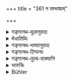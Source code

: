 +++
title = "361 न सम्भाषाम्"

+++

<details><summary>गङ्गानथ-मूलानुवादः</summary>

One should not converse with the wives of other men, when forbidden. If, on being forbidden, he does converse, he becomes liable to be fined one ‘suvarṇa.’—(361)
</details>

<details><summary>मेधातिथिः</summary>
<u>केचिद्</u> भिक्षुकादीनां निवारितानां संभाषणे दण्डो ऽयम् इति मन्यन्ते । 

<u>तद् असत्</u> । नैव ते निवार्या इत्य् उक्तम् । कुतश् च भिक्षुकाणां सुवर्णो दण्डः । तस्मात् को ऽपि प्रकाशम् अनाक्षारितो ऽपि कथंचिन् निषिद्धः स्वामिना[^२३५] समाचरन् सुवर्णं दण्ड्यः ॥ ८.३६१ ॥
</details>

<details><summary>गङ्गानथ-भाष्यानुवादः</summary>

Some people think that the punishment here laid down is meant for the case where mendicants and the rest first mentioned carry on the conversation, even after being forbidden.

This however is not right. It has been said that these men are not to be forbidden. Then again, how could the fine of a ‘*suvarṇa*’ be imposed upon a mendicant?

Hence the person meant to be fined one ‘*suvarṇa*’ is one who, even though not previously accused, has been forbidden by the woman’s husband, and yet goes on conversing with her.—(361)
</details>

<details><summary>गङ्गानथ-टिप्पन्यः</summary>

This verse is quoted in *Vivādaratnākara* (p. 386);—in
*Vyavahāra-Bālambhaṭṭī* (p. 1011);—and in *Vivādacintāmaṇi* (p. 173),
which explains ‘*niṣiddhaḥ*’ as ‘forbidden by the husband or other relatives of the woman.’
</details>

<details><summary>गङ्गानथ-तुल्य-वाक्यानि</summary>

*Yājñavalkya* (2.285).—‘If a man converses with a woman who has been
forbidden to do so, the woman shall be fined one hundred, and the man, two hundred; if both have been previously forbidden, the punishment for conversing shall be the same as in adultery.’

*Matsyapurāṇa* (Aparārka, p. 856).—‘A mendicant male or female, a
player,—if these enter the residence of women, after being forbidden, they shall be fined two hundred; and the man who may have admitted them, or who affords them the opportunity for entering, shall be punished like an adulterer.’
</details>

<details><summary>भारुचिः</summary>

परस्त्रिया सह संभाषणं शास्त्रेण प्रतिषिद्धम् । व्यतिक्रमे दण्डम् अर्हति ॥ ८.३६० ॥
</details>

<details><summary>Bühler</summary>

361	Let no man converse with the wives of others after he has been forbidden (to do so); but he who converses (with them), in spite of a prohibition, shall be fined one suvarna.
</details>
